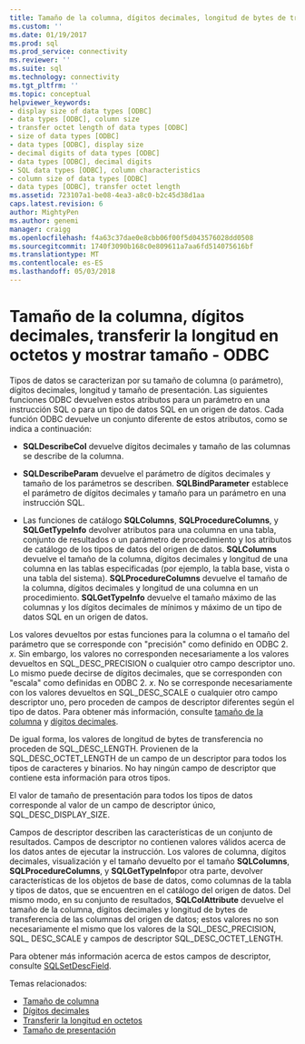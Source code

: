 ```yaml
---
title: Tamaño de la columna, dígitos decimales, longitud de bytes de transferencia, el tamaño de presentación | Documentos de Microsoft
ms.custom: ''
ms.date: 01/19/2017
ms.prod: sql
ms.prod_service: connectivity
ms.reviewer: ''
ms.suite: sql
ms.technology: connectivity
ms.tgt_pltfrm: ''
ms.topic: conceptual
helpviewer_keywords:
- display size of data types [ODBC]
- data types [ODBC], column size
- transfer octet length of data types [ODBC]
- size of data types [ODBC]
- data types [ODBC], display size
- decimal digits of data types [ODBC]
- data types [ODBC], decimal digits
- SQL data types [ODBC], column characteristics
- column size of data types [ODBC]
- data types [ODBC], transfer octet length
ms.assetid: 723107a1-be08-4ea3-a8c0-b2c45d38d1aa
caps.latest.revision: 6
author: MightyPen
ms.author: genemi
manager: craigg
ms.openlocfilehash: f4a63c37dae0e8cbb06f00f5d043576028dd0508
ms.sourcegitcommit: 1740f3090b168c0e809611a7aa6fd514075616bf
ms.translationtype: MT
ms.contentlocale: es-ES
ms.lasthandoff: 05/03/2018
---
```

# <a name="column-size-decimal-digits-transfer-octet-length-and-display-size---odbc"></a>Tamaño de la columna, dígitos decimales, transferir la longitud en octetos y mostrar tamaño - ODBC
Tipos de datos se caracterizan por su tamaño de columna (o parámetro), dígitos decimales, longitud y tamaño de presentación. Las siguientes funciones ODBC devuelven estos atributos para un parámetro en una instrucción SQL o para un tipo de datos SQL en un origen de datos. Cada función ODBC devuelve un conjunto diferente de estos atributos, como se indica a continuación:  
  
-   **SQLDescribeCol** devuelve dígitos decimales y tamaño de las columnas se describe de la columna.  
  
-   **SQLDescribeParam** devuelve el parámetro de dígitos decimales y tamaño de los parámetros se describen. **SQLBindParameter** establece el parámetro de dígitos decimales y tamaño para un parámetro en una instrucción SQL.  
  
-   Las funciones de catálogo **SQLColumns**, **SQLProcedureColumns**, y **SQLGetTypeInfo** devolver atributos para una columna en una tabla, conjunto de resultados o un parámetro de procedimiento y los atributos de catálogo de los tipos de datos del origen de datos. **SQLColumns** devuelve el tamaño de la columna, dígitos decimales y longitud de una columna en las tablas especificadas (por ejemplo, la tabla base, vista o una tabla del sistema). **SQLProcedureColumns** devuelve el tamaño de la columna, dígitos decimales y longitud de una columna en un procedimiento. **SQLGetTypeInfo** devuelve el tamaño máximo de las columnas y los dígitos decimales de mínimos y máximo de un tipo de datos SQL en un origen de datos.  
  
 Los valores devueltos por estas funciones para la columna o el tamaño del parámetro que se corresponde con "precisión" como definido en ODBC 2. *x*. Sin embargo, los valores no corresponden necesariamente a los valores devueltos en SQL_DESC_PRECISION o cualquier otro campo descriptor uno. Lo mismo puede decirse de dígitos decimales, que se corresponden con "escala" como definidas en ODBC 2. *x*. No se corresponde necesariamente con los valores devueltos en SQL_DESC_SCALE o cualquier otro campo descriptor uno, pero proceden de campos de descriptor diferentes según el tipo de datos. Para obtener más información, consulte [tamaño de la columna](../../../odbc/reference/appendixes/column-size.md) y [dígitos decimales](../../../odbc/reference/appendixes/decimal-digits.md).  
  
 De igual forma, los valores de longitud de bytes de transferencia no proceden de SQL_DESC_LENGTH. Provienen de la SQL_DESC_OCTET_LENGTH de un campo de un descriptor para todos los tipos de caracteres y binarios. No hay ningún campo de descriptor que contiene esta información para otros tipos.  
  
 El valor de tamaño de presentación para todos los tipos de datos corresponde al valor de un campo de descriptor único, SQL_DESC_DISPLAY_SIZE.  
  
 Campos de descriptor describen las características de un conjunto de resultados. Campos de descriptor no contienen valores válidos acerca de los datos antes de ejecutar la instrucción. Los valores de columna, dígitos decimales, visualización y el tamaño devuelto por el tamaño **SQLColumns**, **SQLProcedureColumns**, y **SQLGetTypeInfo**por otra parte, devolver características de los objetos de base de datos, como columnas de la tabla y tipos de datos, que se encuentren en el catálogo del origen de datos. Del mismo modo, en su conjunto de resultados, **SQLColAttribute** devuelve el tamaño de la columna, dígitos decimales y longitud de bytes de transferencia de las columnas del origen de datos; estos valores no son necesariamente el mismo que los valores de la SQL_DESC_PRECISION, SQL_ DESC_SCALE y campos de descriptor SQL_DESC_OCTET_LENGTH.  
  
 Para obtener más información acerca de estos campos de descriptor, consulte [SQLSetDescField](../../../odbc/reference/syntax/sqlsetdescfield-function.md).  
  
 Temas relacionados:  
  
-   [Tamaño de columna](../../../odbc/reference/appendixes/column-size.md)  
-   [Dígitos decimales](../../../odbc/reference/appendixes/decimal-digits.md)  
-   [Transferir la longitud en octetos](../../../odbc/reference/appendixes/transfer-octet-length.md)  
-   [Tamaño de presentación](../../../odbc/reference/appendixes/display-size.md)
